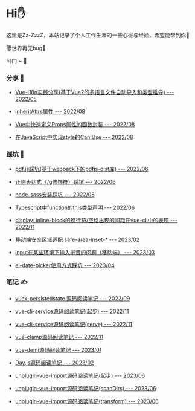 # Hi✋

这里是Zz-ZzzZ，本站记录了个人工作生涯的一些心得与经验，希望能帮到你🫰

愿世界再无bug🐞

阿门 ~ 🙏

### 分享 🌟

- [Vue-i18n实践分享(基于Vue2的多语言文件自动导入和类型推导) --- 2022/05](/share/i18n.html)

- [inheritAttrs属性 --- 2022/08](/share/inheritAttrs.html)

- [Vue中快速定义Props属性的函数封装 --- 2022/08](/share/props.html)

- [在JavaScript中实现style的CanIUse --- 2022/08](/share/canIUseStyle.html)

### 踩坑 🧐

- [pdf.js踩坑(基于webpack下的pdfjs-dist库) --- 2022/06](/bug/pdfjs.md)

- [正则表达式（/g修饰符）踩坑 --- 2022/06](/bug/regExp.md)

- [node-sass安装踩坑 --- 2022/08](/bug/nodeSass.md)

- [Typescript中function的this类型声明 --- 2022/06](/bug/ts-this.md)

- [display: inline-block的换行符/空格出现的间距在vue-cli中的表现 --- 2022/11](/bug/inline-block.md)

- [移动端安全区域适配 safe-area-inset-* --- 2023/02](/bug/safe-area.md)

- [input在某些环境下输入拼音的问题（移动端） --- 2023/03](/bug/input-zh.md)

- [el-date-picker使用方式踩坑 --- 2023/04](/bug/el-date-picker.md)

### 笔记 ✍️

- [vuex-persistedstate 源码阅读笔记 --- 2022/09](/code/vuex-persistedstate.md)

- [vue-cli-service源码阅读笔记(起步) --- 2022/11](/code/vue-cli/home.md)

- [vue-cli-service源码阅读笔记(serve) --- 2022/11](/code/vue-cli/serve.md)

- [vue-clamp源码阅读笔记 --- 2022/11](/code/vue-clamp.md)

- [vue-demi源码阅读笔记 --- 2023/01](/code/vue-demi.md)

- [Day.js源码阅读笔记 --- 2023/02](/code/dayjs.md)

- [unplugin-vue-import源码阅读笔记(起步) --- 2023/06](/code/uai/home.md)

- [unplugin-vue-import源码阅读笔记(scanDirs) --- 2023/06](/code/uai/scan.md)

- [unplugin-vue-import源码阅读笔记(transform) --- 2023/06](/code/uai/transform.md)


